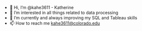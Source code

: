 - 👋 Hi, I’m @kahe3611 - Katherine 
- 👀 I’m interested in all things related to data processing
- 🌱 I’m currently and always improving my SQL and Tableau skills
- 📫 How to reach me kahe3611@colorado.edu

<!---
kahe3611/kahe3611 is a ✨ special ✨ repository because its `README.md` (this file) appears on your GitHub profile.
You can click the Preview link to take a look at your changes.
--->
